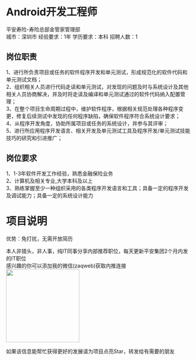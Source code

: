 # Android开发工程师
平安寿险-寿险总部金管家管理部  
城市：深圳市 经验要求：1年 学历要求：本科  招聘人数：1

## 岗位职责
1、进行所负责项目或任务的软件程序开发和单元测试，形成规范化的软件代码和单元测试文档；   
2、组织相关人员进行代码走读和单元测试，对发现的问题及时与系统设计及其他相关人员协商解决，并及时将走读及编译和单元测试通过的软件代码纳入配置管理；   
3、在整个项目生命周期过程中，维护软件程序，根据相关规范处理各种程序变更，修复后续测试中发现的任何程序缺陷，确保软件程序符合系统设计要求；   
4、从程序开发角度，协助所属项目或任务的系统设计，并参与其评审；   
5、进行所应用程序开发语言、相关开发及单元测试工具及程序开发/单元测试技能技巧的研究和引进推广；

## 岗位要求
1、1-3年软件开发工作经验，熟悉金融保险业务   
2、计算机及相关专业,大学本科及以上   
3、熟练掌握至少一种组织采用的各类程序开发语言和工具；具备一定的程序开发及调试能力；具备一定的系统设计能力

# 项目说明

优势：免打扰，无需开放简历

本人非猎头，非人事，纯IT同事分享内部推荐职位，每天更新平安集团2个月内发的IT职位  
感兴趣的你可以添加我的微信(zaqweb)获取内推连接  
<img src="https://github.com/zaqweb/PA-IT-JOBS/blob/master/WechatICode.jpeg"  height="200" width="200">

如果该信息能帮忙获得更好的发展请为项目点亮Star，转发给有需要的朋友





